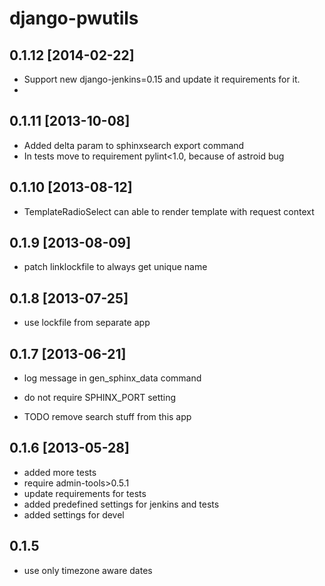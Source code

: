 django-pwutils
===================

0.1.12 [2014-02-22]
--------------------

* Support new django-jenkins=0.15 and update it requirements for it.
*

0.1.11 [2013-10-08]
--------------------

* Added delta param to sphinxsearch export command
* In tests move to requirement pylint<1.0, because of astroid bug

0.1.10 [2013-08-12]
--------------------

* TemplateRadioSelect can able to render
  template with request context

0.1.9 [2013-08-09]
--------------------

* patch linklockfile to always get unique name

0.1.8 [2013-07-25]
--------------------

* use lockfile from separate app

0.1.7 [2013-06-21]
--------------------

* log message in gen_sphinx_data command
* do not require SPHINX_PORT setting

* TODO remove search stuff from this app

0.1.6 [2013-05-28]
-------------------------

* added more tests
* require admin-tools>0.5.1
* update requirements for tests
* added predefined settings for jenkins and tests
* added settings for devel

0.1.5
------

* use only timezone aware dates

